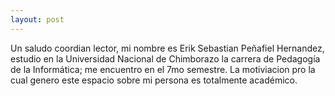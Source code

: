 ```yaml
---
layout: post
---
```

Un saludo coordian lector, mi nombre es Erik Sebastian Peñafiel Hernandez, estudio en la Universidad Nacional de Chimborazo la carrera de Pedagogía de la Informática; me encuentro en el 7mo semestre. La motiviacion pro la cual genero este espacio sobre mi persona es totalmente académico.


